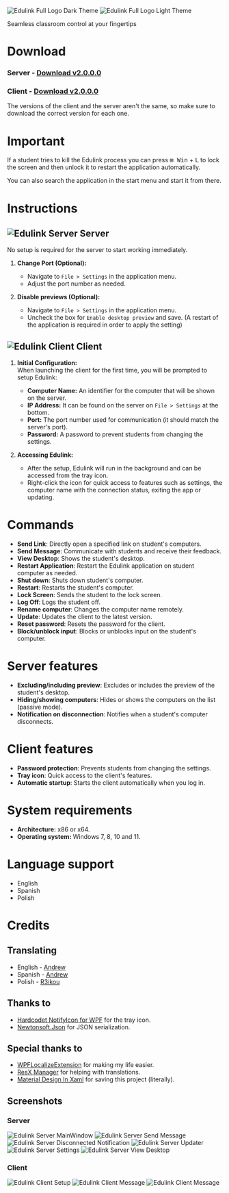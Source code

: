 ![Edulink Full Logo Dark Theme](Assets/Logo/EdulinkLogoFullDarkTheme@0.25x.png#gh-dark-mode-only)
![Edulink Full Logo Light Theme](Assets/Logo/EdulinkLogoFullLightTheme@0.25x.png#gh-light-mode-only)

<picture>
    <source media="(prefers-color-scheme: dark)" srcset="Assets/Logo/EdulinkLogoFullDarkTheme@0.25x.png">
    <source media="(prefers-color-scheme: light)" srcset="Assets/Logo/EdulinkLogoFullLightTheme@0.25x.png">
</picture>

Seamless classroom control at your fingertips

# Download
### Server - [Download v2.0.0.0](https://github.com/lxvdev/Edulink/releases/tag/v2.0.0.0-server)
### Client - [Download v2.0.0.0](https://github.com/lxvdev/Edulink/releases/tag/v2.0.0.0-client)

The versions of the client and the server aren't the same, so make sure to download the correct version for each one.

# Important
If a student tries to kill the Edulink process you can press <kbd>⊞ Win</kbd> + <kbd>L</kbd> to lock the screen and then unlock it to restart the application automatically.

You can also search the application in the start menu and start it from there.

# Instructions

<h2 font-size>
    <img align="Top" src="Assets\Logo\Edulink_Server_32px.png" alt="Edulink Server">
    Server
</h2>

No setup is required for the server to start working immediately.

1. **Change Port (Optional):**  
   - Navigate to ```File > Settings``` in the application menu.
   - Adjust the port number as needed.

2. **Disable previews (Optional):**
   - Navigate to ```File > Settings``` in the application menu.
   - Uncheck the box for ```Enable desktop preview``` and save. (A restart of the application is required in order to apply the setting)

<h2>
    <img align="Top" src="Assets\Logo\Edulink_Client_32px.png" alt="Edulink Client">
    Client
</h2>

1. **Initial Configuration:**  
    When launching the client for the first time, you will be prompted to setup Edulink:
    - **Computer Name:** An identifier for the computer that will be shown on the server.
    - **IP Address:** It can be found on the server on ```File > Settings``` at the bottom.
    - **Port:** The port number used for communication (it should match the server's port).
    - **Password:** A password to prevent students from changing the settings.

2. **Accessing Edulink:**
   - After the setup, Edulink will run in the background and can be accessed from the tray icon.
   - Right-click the icon for quick access to features such as settings, the computer name with the connection status, exiting the app or updating.

# Commands
- **Send Link**: Directly open a specified link on student's computers.
- **Send Message**: Communicate with students and receive their feedback.
- **View Desktop**: Shows the student's desktop.
- **Restart Application**: Restart the Edulink application on student computer as needed.
- **Shut down**: Shuts down student's computer.
- **Restart**: Restarts the student's computer.
- **Lock Screen**: Sends the student to the lock screen.
- **Log Off**: Logs the student off.
- **Rename computer**: Changes the computer name remotely.
- **Update**: Updates the client to the latest version.
- **Reset password**: Resets the password for the client.
- **Block/unblock input**: Blocks or unblocks input on the student's computer.

# Server features
- **Excluding/including preview**: Excludes or includes the preview of the student's desktop.
- **Hiding/showing computers**: Hides or shows the computers on the list (passive mode).
- **Notification on disconnection**: Notifies when a student's computer disconnects.

# Client features
- **Password protection**: Prevents students from changing the settings.
- **Tray icon**: Quick access to the client's features.
- **Automatic startup**: Starts the client automatically when you log in.

# System requirements
- **Architecture:** x86 or x64.
- **Operating system:** Windows 7, 8, 10 and 11.

# Language support
- English
- Spanish
- Polish

# Credits
## Translating
- English - [Andrew](https://github.com/lxvdev)
- Spanish - [Andrew](https://github.com/lxvdev)
- Polish - [R3ikou](https://github.com/R3ikou)

## Thanks to
- [Hardcodet NotifyIcon for WPF](https://github.com/hardcodet/wpf-notifyicon) for the tray icon.
- [Newtonsoft.Json](https://github.com/JamesNK/Newtonsoft.Json) for JSON serialization.

## Special thanks to
- [WPFLocalizeExtension](https://github.com/XAMLMarkupExtensions/WPFLocalizeExtension) for making my life easier.
- [ResX Manager](https://github.com/dotnet/ResXResourceManager) for helping with translations.
- [Material Design In Xaml](https://github.com/MaterialDesignInXAML/MaterialDesignInXamlToolkit) for saving this project (literally).

## Screenshots
### Server
![Edulink Server MainWindow](Assets/Screenshots/Edulink_Server_MainScreenConnected.png)
![Edulink Server Send Message](Assets/Screenshots/Edulink_Server_SendMessage.png)
![Edulink Server Disconnected Notification](Assets/Screenshots/Edulink_Server_DisconnectedNotification.png)
![Edulink Server Updater](Assets/Screenshots/Edulink_Server_Updater.png)
![Edulink Server Settings](Assets/Screenshots/Edulink_Server_Settings.png)
![Edulink Server View Desktop](Assets/Screenshots/Edulink_Server_ViewDesktop.png)

### Client
![Edulink Client Setup](Assets/Screenshots/Edulink_Client_Setup.png)
![Edulink Client Message](Assets/Screenshots/Edulink_Client_TrayIcon.png)
![Edulink Client Message](Assets/Screenshots/Edulink_Client_Message.png)
